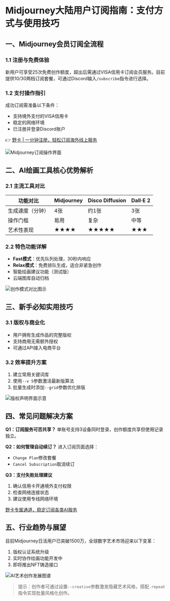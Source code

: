 # Midjourney大陆用户订阅指南：支付方式与使用技巧

## 一、Midjourney会员订阅全流程
### 1.1 注册与免费体验
新用户可享受25次免费创作额度，超出后需通过VISA信用卡订阅会员服务。目前提供10$/30$两档订阅套餐，可通过Discord输入`/subscribe`指令进行选择。

### 1.2 支付操作指引
成功订阅需准备以下条件：
- 支持境外支付的VISA信用卡
- 稳定的网络环境
- 已注册并登录Discord账户

👉 [野卡 | 一分钟注册，轻松订阅海外线上服务](https://bbtdd.com/yeka)

![Midjourney订阅操作界面](https://bbtdd.com/wp-content/uploads/img/021945110.webp)

## 二、AI绘画工具核心优势解析
### 2.1 主流工具对比
| 功能对比        | Midjourney | Disco Diffusion | Dall·E 2   |
|----------------|------------|-----------------|------------|
| 生成速度（分钟） | 4张        | 约1张           | 3张        |
| 操作门槛        | 易用       | 复杂            | 中等       |
| 艺术性表现      | ★★★★       | ★★★★★           | ★★★        |

### 2.2 特色功能详解
- **Fast模式**：优先队列处理，30秒内响应
- **Relax模式**：免费排队生成，适合非紧急创作
- 智能绘画建议功能（测试版）
- 云端图库自动归档

![创作模式对比图示](https://bbtdd.com/wp-content/uploads/img/34897783991623.webp)

## 三、新手必知实用技巧
### 3.1 版权与商业化
- 用户拥有生成作品的完整版权
- 支持商用无需额外授权
- 可通过API接入电商平台

### 3.2 效率提升方案
1. 建立常用关键词库
2. 使用`--v 5`参数激活最新版算法
3. 批量生成时添加`--grid`参数优化排版

![版权声明界面示意](https://bbtdd.com/wp-content/uploads/img/1239246458195.webp)

## 四、常见问题解决方案
**Q1：订阅服务可否共享？**
单账号支持3设备同时登录，创作额度共享但使用记录独立。

**Q2：如何管理自动续订？**
进入订阅页面选择：
- `Change Plan`修改套餐
- `Cancel Subscription`取消续订

**Q3：支付失败处理建议**
1. 确认信用卡开通境外支付权限
2. 检查网络连接状态
3. 建议使用专线网络环境

[野卡专属通道，稳定订阅各类AI服务](https://bbtdd.com/yeka)

## 五、行业趋势与展望
目前Midjourney日活用户已突破1500万，全球数字艺术市场迎来以下变革：
1. 版权认证系统升级
2. 实时协作绘画功能开发中
3. 即将推出NFT铸造接口

![AI艺术创作发展图谱](https://bbtdd.com/wp-content/uploads/img/9160424394614.webp)

> 提示：创作者可通过设置`--creative`参数激发隐藏艺术风格，搭配`.repeat`指令实现批量风格化创作。
